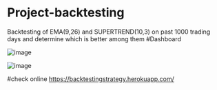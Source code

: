 # Project-backtesting
Backtesting of EMA(9,26) and SUPERTREND(10,3) on past 1000 trading days and determine which is better among them
#Dashboard

![image](https://user-images.githubusercontent.com/33117261/152625608-13a22c9a-aff1-4d9b-b0b0-eebca6e3ae4f.png)

![image](https://user-images.githubusercontent.com/33117261/152625641-d03a3545-a4b3-48e8-8eb8-978aabf2422a.png)

#check online 
https://backtestingstrategy.herokuapp.com/
